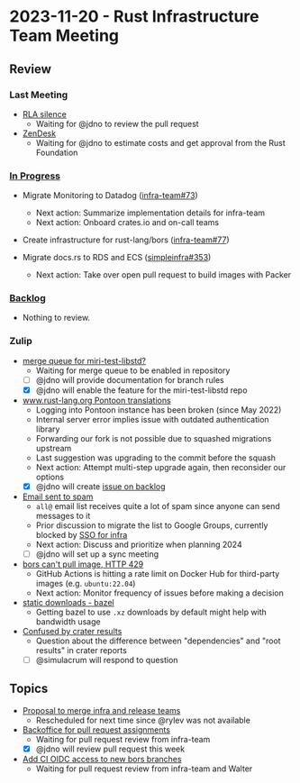 # 2023-11-20 - Rust Infrastructure Team Meeting

## Review

### Last Meeting

- [RLA silence](https://rust-lang.zulipchat.com/#narrow/stream/242791-t-infra/topic/RLA.20Silence)
  - Waiting for @jdno to review the pull request
- [ZenDesk](https://rust-lang.zulipchat.com/#narrow/stream/242791-t-infra/topic/ZenDesk)
  - Waiting for @jdno to estimate costs and get approval from the Rust
    Foundation

### [In Progress](https://github.com/orgs/rust-lang/projects/24/views/1)

- Migrate Monitoring to Datadog ([infra-team#73](https://github.com/rust-lang/infra-team/issues/73))
  - Next action: Summarize implementation details for infra-team
  - Next action: Onboard crates.io and on-call teams

- Create infrastructure for rust-lang/bors ([infra-team#77](https://github.com/rust-lang/infra-team/issues/77))

- Migrate docs.rs to RDS and ECS ([simpleinfra#353](https://github.com/rust-lang/simpleinfra/issues/353))
  - Next action: Take over open pull request to build images with Packer

### [Backlog](https://github.com/orgs/rust-lang/projects/24/views/1)

- Nothing to review.

### Zulip

- [merge queue for miri-test-libstd?](https://rust-lang.zulipchat.com/#narrow/stream/242791-t-infra/topic/merge.20queue.20for.20miri-test-libstd.3F)
  - Waiting for merge queue to be enabled in repository
  - [ ] @jdno will provide documentation for branch rules
  - [x] @jdno will enable the feature for the miri-test-libstd repo
- [www.rust-lang.org Pontoon translations](https://rust-lang.zulipchat.com/#narrow/stream/242791-t-infra/topic/www.2Erust-lang.2Eorg.20Pontoon.20translations)
  - Logging into Pontoon instance has been broken (since May 2022)
  - Internal server error implies issue with outdated authentication library
  - Forwarding our fork is not possible due to squashed migrations upstream
  - Last suggestion was upgrading to the commit before the squash
  - Next action: Attempt multi-step upgrade again, then reconsider our options
  - [x] @jdno will create [issue on backlog](https://github.com/rust-lang/infra-team/issues/91)
- [Email sent to spam](https://rust-lang.zulipchat.com/#narrow/stream/242791-t-infra/topic/Emails.20sent.20to.20spam)
  - `all@` email list receives quite a lot of spam since anyone can send
    messages to it
  - Prior discussion to migrate the list to Google Groups, currently blocked
    by [SSO for infra](https://github.com/rust-lang/infra-team/issues/64)
  - Next action: Discuss and prioritize when planning 2024
  - [ ] @jdno will set up a sync meeting
- [bors can't pull image, HTTP 429](https://rust-lang.zulipchat.com/#narrow/stream/242791-t-infra/topic/bors.20can't.20pull.20image.2C.20HTTP.20429)
  - GitHub Actions is hitting a rate limit on Docker Hub for third-party images
    (e.g. `ubuntu:22.04`)
  - Next action: Monitor frequency of issues before making a decision
- [static downloads - bazel](https://rust-lang.zulipchat.com/#narrow/stream/242791-t-infra/topic/static.20downloads.20-.20bazel)
  - Getting bazel to use `.xz` downloads by default might help with bandwidth
    usage
- [Confused by crater results](https://rust-lang.zulipchat.com/#narrow/stream/242791-t-infra/topic/Confused.20by.20crater.20results)
  - Question about the difference between "dependencies" and "root results" in
    crater reports
  - [ ] @simulacrum will respond to question

## Topics

- [Proposal to merge infra and release teams](https://rust-lang.zulipchat.com/#narrow/stream/392734-council/topic/Rough.20draft.20proposal.20merging.20Infra.20and.20Release.20teams)
  - Rescheduled for next time since @rylev was not available
- [Backoffice for pull request assignments](https://github.com/rust-lang/triagebot/pull/1745#issuecomment-1812676696)
  - Waiting for pull request review from infra-team
  - [x] @jdno will review pull request this week
- [Add CI OIDC access to new bors branches](https://github.com/rust-lang/simpleinfra/pull/355)
  - Waiting for pull request review from infra-team and Walter
